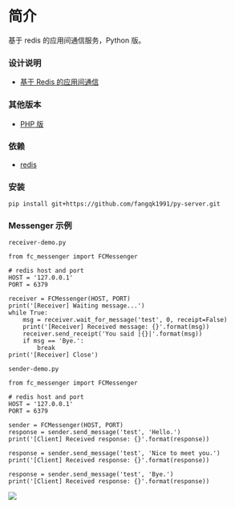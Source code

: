 # 简介
基于 redis 的应用间通信服务，Python 版。

### 设计说明
* [基于 Redis 的应用间通信](https://fqk.io/app-to-app-communication/)

### 其他版本
* [PHP 版](https://github.com/fangqk1991/php-server)

### 依赖
* [redis](https://redis.io/)

### 安装
```
pip install git+https://github.com/fangqk1991/py-server.git
```

### Messenger 示例
`receiver-demo.py`

```
from fc_messenger import FCMessenger

# redis host and port
HOST = '127.0.0.1'
PORT = 6379

receiver = FCMessenger(HOST, PORT)
print('[Receiver] Waiting message...')
while True:
    msg = receiver.wait_for_message('test', 0, receipt=False)
    print('[Receiver] Received message: {}'.format(msg))
    receiver.send_receipt('You said |{}|'.format(msg))
    if msg == 'Bye.':
        break
print('[Receiver] Close')
```

`sender-demo.py`

```
from fc_messenger import FCMessenger

# redis host and port
HOST = '127.0.0.1'
PORT = 6379

sender = FCMessenger(HOST, PORT)
response = sender.send_message('test', 'Hello.')
print('[Client] Received response: {}'.format(response))

response = sender.send_message('test', 'Nice to meet you.')
print('[Client] Received response: {}'.format(response))

response = sender.send_message('test', 'Bye.')
print('[Client] Received response: {}'.format(response))
```

![](https://image.fangqk.com/2019-01-14/messenger-demo-python.jpg)